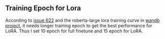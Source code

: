 ## Training Epoch for Lora
According to [issue 622](https://github.com/huggingface/peft/issues/622#issuecomment-1609499102) and the roberta-large lora training curve in [wandb project]((https://wandb.ai/alpha_ai/lora_test_roberta/workspace?workspace=)), it needs longer training epoch to get the best performance for LoRA. Thus I set 10 epoch for full finetune and 15 epoch for LoRA. 